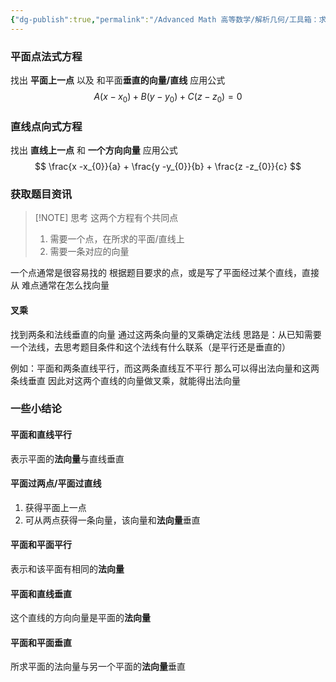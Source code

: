 ```yaml
---
{"dg-publish":true,"permalink":"/Advanced Math 高等数学/解析几何/工具箱：求平面方程与直线方程/","tags":["工具箱","解析几何"]}
---
```


### 平面点法式方程
找出 **平面上一点** 以及 和平面**垂直的向量/直线**
应用公式
$$
A(x - x_{0}) + B(y - y_{0}) + C( z - z_{0}) = 0
$$

### 直线点向式方程
找出 **直线上一点** 和 **一个方向向量**
应用公式
$$
\frac{x -x_{0}}{a} + \frac{y -y_{0}}{b} + \frac{z -z_{0}}{c}
$$

### 获取题目资讯

> [!NOTE] 思考
> 这两个方程有个共同点
> 1. 需要一个点，在所求的平面/直线上
> 2. 需要一条对应的向量

一个点通常是很容易找的
根据题目要求的点，或是写了平面经过某个直线，直接从
难点通常在怎么找向量
#### 叉乘
找到两条和法线垂直的向量
通过这两条向量的叉乘确定法线
思路是：从已知需要一个法线，去思考题目条件和这个法线有什么联系（是平行还是垂直的）

例如：平面和两条直线平行，而这两条直线互不平行
那么可以得出法向量和这两条线垂直
因此对这两个直线的向量做叉乘，就能得出法向量


### 一些小结论

#### 平面和直线平行
表示平面的**法向量**与直线垂直

#### 平面过两点/平面过直线
1. 获得平面上一点
2.  可从两点获得一条向量，该向量和**法向量**垂直

#### 平面和平面平行
表示和该平面有相同的**法向量**

#### 平面和直线垂直
这个直线的方向向量是平面的**法向量**

#### 平面和平面垂直
所求平面的法向量与另一个平面的**法向量**垂直




